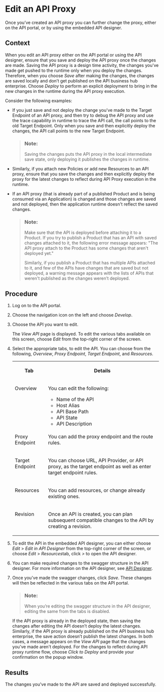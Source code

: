 <!-- loioa64b952578f84161829439c3ee6e967b -->

# Edit an API Proxy

Once you’ve created an API proxy you can further change the proxy, either on the API portal, or by using the embedded API designer.



## Context

When you edit an API proxy either on the API portal or using the API designer, ensure that you save and deploy the API proxy once the changes are made. Saving the API proxy is a design time activity, the changes you've made get pushed to the runtime only when you deploy the changes. Therefore, when you choose *Save* after making the changes, the changes are saved locally and don’t get published on the API business hub enterprise. Choose *Deploy* to perform an explicit deployment to bring in the new changes in the runtime during the API proxy execution.

Consider the following examples:

-   If you just save and not deploy the change you've made to the Target Endpoint of an API proxy, and then try to debug the API proxy and use the trace capability in runtime to trace the API call, the call points to the old Target Endpoint. Only when you save and then explicitly deploy the changes, the API call points to the new Target Endpoint.

    > ### Note:  
    > Saving the changes puts the API proxy in the local intermediate save state, only deploying it publishes the changes in runtime.

-   Similarly, if you attach new Policies or add new Resources to an API proxy, ensure that you save the changes and then explicitly deploy the proxy for the latest changes to reflect during API Proxy execution in the runtime.

-   If an API proxy \(that is already part of a published Product and is being consumed via an Application\) is changed and those changes are saved and not deployed, then the application runtime doesn't reflect the saved changes.

    > ### Note:  
    > Make sure that the API is deployed before attaching it to a Product. If you try to publish a Product that has an API with saved changes attached to it, the following error message appears: "The API proxy attach to the Product has some changes that aren't deployed yet."
    > 
    > Similarly, if you publish a Product that has multiple APIs attached to it, and few of the APIs have changes that are saved but not deployed, a warning message appears with the lists of APIs that weren't published as the changes weren’t deployed.




## Procedure

1.  Log on to the API portal.

2.  Choose the navigation icon on the left and choose *Develop*.

3.  Choose the API you want to edit.

    The *View API* page is displayed. To edit the various tabs available on this screen, choose *Edit* from the top-right corner of the screen.

4.  Select the appropriate tabs, to edit the API. You can choose from the following, *Overview*, *Proxy Endpoint*, *Target Endpoint*, and *Resources*.


    <table>
    <tr>
    <th valign="top">

    Tab
    
    </th>
    <th valign="top">

    Details
    
    </th>
    </tr>
    <tr>
    <td valign="top">
    
    Overview
    
    </td>
    <td valign="top">
    
    You can edit the following:

    -   Name of the API
    -   Host Alias
    -   API Base Path
    -   API State
    -   API Description


    
    </td>
    </tr>
    <tr>
    <td valign="top">
    
    Proxy Endpoint
    
    </td>
    <td valign="top">
    
    You can add the proxy endpoint and the route rules.
    
    </td>
    </tr>
    <tr>
    <td valign="top">
    
    Target Endpoint
    
    </td>
    <td valign="top">
    
    You can choose URL, API Provider, or API proxy, as the target endpoint as well as enter target endpoint rules.
    
    </td>
    </tr>
    <tr>
    <td valign="top">
    
    Resources
    
    </td>
    <td valign="top">
    
    You can add resources, or change already existing ones.
    
    </td>
    </tr>
    <tr>
    <td valign="top">
    
    Revision
    
    </td>
    <td valign="top">
    
    Once an API is created, you can plan subsequent compatible changes to the API by creating a revision.
    
    </td>
    </tr>
    </table>
    
5.  To edit the API in the embedded API designer, you can either choose *Edit* \> *Edit in API Designer* from the top-right corner of the screen, or choose *Edit* \> *Resources*tab, click *\>* to open the API designer.

6.  You can make required changes to the swagger structure in the API designer. For more information on the API designer, see [API Designer](api-designer-51f3ca1.md).

7.  Once you've made the swagger changes, click *Save*. These changes will then be reflected in the various tabs on the API portal.

    > ### Note:  
    > When you’re editing the swagger structure in the API designer, editing the same from the tabs is disabled.

    If the API proxy is already in the deployed state, then saving the changes after editing the API doesn’t deploy the latest changes. Similarly, if the API proxy is already published on the API business hub enterprise, the save action doesn’t publish the latest changes. In both cases, a message appears on the *View API* page that the changes you've made aren't deployed. For the changes to reflect during API proxy runtime flow, choose *Click to Deploy* and provide your confirmation on the popup window.




<a name="loioa64b952578f84161829439c3ee6e967b__result_nll_gkb_2qb"/>

## Results

The changes you've made to the API are saved and deployed successfully.

